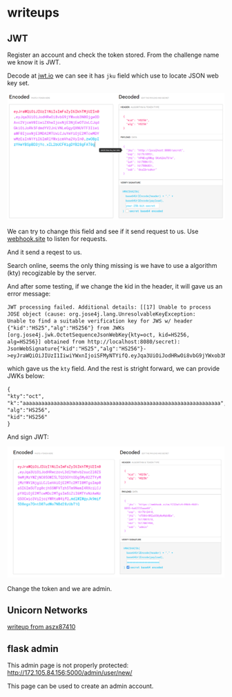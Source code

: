 # writeups
## JWT

Register an account and check the token stored. From the challenge name we know it is JWT. 

Decode at [jwt.io](jwt.io) we can see it has `jku` field which use to locate JSON web key set.

![picture 2](../../images/f864297277934cee05f0e2b800fddec6b3eb033d8bdee1b76cc574234529b661.png)  

We can try to change this field and see if it send request to us. Use [webhook.site](webhook.site) to listen for requests.

And it send a reqest to us. 

Search online, seems the only thing missing is we have to use a algorithm (kty) recogizable by the server.

And after some testing, if we change the kid in the header, it will gave us an error message:

```
JWT processing failed. Additional details: [[17] Unable to process JOSE object (cause: org.jose4j.lang.UnresolvableKeyException: 
Unable to find a suitable verification key for JWS w/ header {"kid":"HS25","alg":"HS256"} from JWKs 
[org.jose4j.jwk.OctetSequenceJsonWebKey{kty=oct, kid=HS256, alg=HS256}] obtained from http://localhost:8080/secret): 
JsonWebSignature{"kid":"HS25","alg":"HS256"}->eyJraWQiOiJIUzI1IiwiYWxnIjoiSFMyNTYifQ.eyJqa3UiOiJodHRwOi8vbG9jYWxob3N0OjgwODAvc2VjcmV0IiwiZXhwIjoxNjE3NjEyNDE4LCJqdGkiOiJuVE84NHI4UklhVU84eU5vTXpiOEV3IiwiaWF0IjoxNjE3MDA3NjE4LCJuYmYiOjE2MTcwMDc0OTgsInN1YiI6ImRlYWxicmVha2VyIn0.nLcsfv12LKrCIgEgIPHAOgfjwgVhXNEsGg18_lbxzdM]
```

which gave us the `kty` field. And the rest is stright forward, we can provide JWKs below:

```
{
"kty":"oct",
"k":"aaaaaaaaaaaaaaaaaaaaaaaaaaaaaaaaaaaaaaaaaaaaaaaaaaaaaaaaaaaaaaaa",
"alg":"HS256",
"kid":"HS256"
}
```

And sign JWT:

![picture 3](../../images/37fb603a492b739e5bd9ac50ea548c9d54744270c75d9ff2a5505e20faad6421.png)  

Change the token and we are admin.

## Unicorn Networks

[writeup from aszx87410](https://github.com/aszx87410/ctf-writeups/issues/29)

## flask admin

This admin page is not properly protected:
http://172.105.84.156:5000/admin/user/new/

This page can be used to create an admin account.

